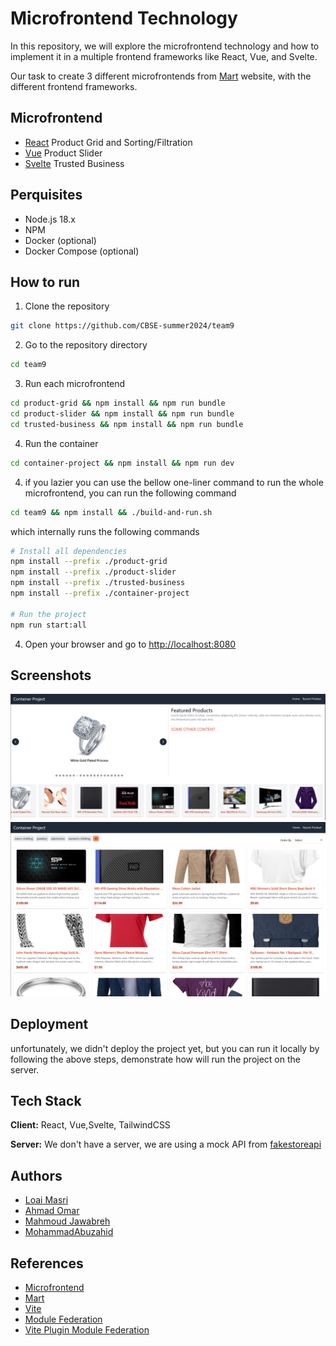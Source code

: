 # Microfrontend Technology

In this repository, we will explore the microfrontend technology and how to implement it in a multiple frontend frameworks like React, Vue, and Svelte.

Our task to create 3 different microfrontends from [Mart](mart.ps) website, with the different frontend frameworks.

## Microfrontend

- [React](./react) Product Grid and Sorting/Filtration
- [Vue](./vue) Product Slider
- [Svelte](./svelte) Trusted Business

## Perquisites

- Node.js 18.x
- NPM
- Docker (optional)
- Docker Compose (optional)

## How to run

1. Clone the repository

```bash
git clone https://github.com/CBSE-summer2024/team9
```

2. Go to the repository directory

```bash
cd team9
```

3. Run each microfrontend

```bash
cd product-grid && npm install && npm run bundle
cd product-slider && npm install && npm run bundle
cd trusted-business && npm install && npm run bundle
```

4. Run the container

```bash
cd container-project && npm install && npm run dev
```

4. if you lazier you can use the bellow one-liner command to run the whole microfrontend, you can run the following command

```bash
cd team9 && npm install && ./build-and-run.sh
```

which internally runs the following commands

```bash
# Install all dependencies
npm install --prefix ./product-grid
npm install --prefix ./product-slider
npm install --prefix ./trusted-business
npm install --prefix ./container-project

# Run the project
npm run start:all
```

4. Open your browser and go to [http://localhost:8080](http://localhost:8080)

## Screenshots

![Main Page](./screenshots/mainPage.png)
![Product Grid](./screenshots/productGrid.png)

## Deployment

unfortunately, we didn't deploy the project yet, but you can run it locally by following the above steps, demonstrate how will run the project on the server.

## Tech Stack

**Client:** React, Vue,Svelte, TailwindCSS

**Server:** We don't have a server, we are using a mock API from [fakestoreapi](https://fakestoreapi.com/products)

## Authors

- [Loai Masri](https://github.com/LoaiMasri1)
- [Ahmad Omar](https://github.com/AhmadOmar1)
- [Mahmoud Jawabreh](https://github.com/Mahmoud-Jawabreh)
- [MohammadAbuzahid](https://github.com/MohammadAbuzahid)

## References

- [Microfrontend](https://micro-frontends.org/)
- [Mart](https://mart.ps)
- [Vite](https://vitejs.dev/)
- [Module Federation](https://webpack.js.org/concepts/module-federation/)
- [Vite Plugin Module Federation](https://github.com/originjs/vite-plugin-federation)
